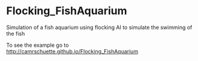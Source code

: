 Flocking_FishAquarium
=====================

Simulation of a fish aquarium using flocking AI to simulate the swimming of the fish

To see the example go to http://camrschuette.github.io/Flocking_FishAquarium 

